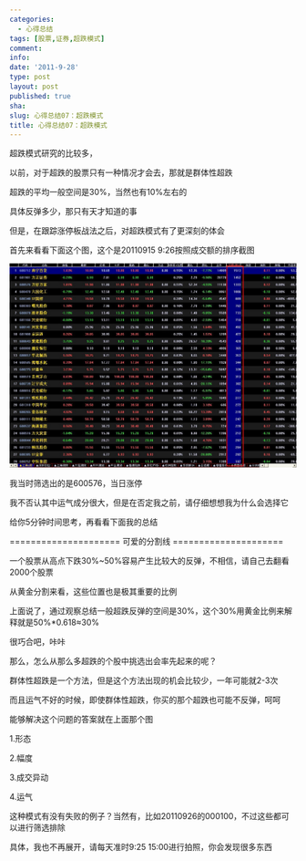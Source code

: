 ```yaml
---
categories:
  - 心得总结
tags: [股票,证券,超跌模式]
comment: 
info: 
date: '2011-9-28'
type: post
layout: post
published: true
sha: 
slug: 心得总结07：超跌模式
title: 心得总结07：超跌模式
---
```

超跌模式研究的比较多，

 

以前，对于超跌的股票只有一种情况才会去，那就是群体性超跌

 

超跌的平均一般空间是30%，当然也有10%左右的

 

具体反弹多少，那只有天才知道的事

 

但是，在跟踪涨停板战法之后，对超跌模式有了更深刻的体会

 

首先来看看下面这个图，这个是20110915 9:26按照成交额的排序截图

 
![20110928-0](/images/20110928-0.jpeg)

我当时筛选出的是600576，当日涨停

 

我不否认其中运气成分很大，但是在否定我之前，请仔细想想我为什么会选择它

 

给你5分钟时间思考，再看看下面我的总结

 

===================== 可爱的分割线 =====================

 

一个股票从高点下跌30%~50%容易产生比较大的反弹，不相信，请自己去翻看2000个股票

 

从黄金分割来看，这些位置也是极其重要的比例

 

上面说了，通过观察总结一般超跌反弹的空间是30%，这个30%用黄金比例来解释就是50%*0.618≈30%

 

很巧合吧，咔咔

 

那么，怎么从那么多超跌的个股中挑选出会率先起来的呢？

 

群体性超跌是一个方法，但是这个方法出现的机会比较少，一年可能就2-3次

 

而且运气不好的时候，即使群体性超跌，你买的那个超跌也可能不反弹，呵呵

 

能够解决这个问题的答案就在上面那个图

 

1.形态

2.幅度

3.成交异动

4.运气


 

这种模式有没有失败的例子？当然有，比如20110926的000100，不过这些都可以进行筛选排除

 

具体，我也不再展开，请每天准时9:25 15:00进行拍照，你会发现很多东西